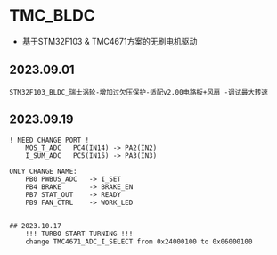 # TMC_BLDC

* 基于STM32F103 & TMC4671方案的无刷电机驱动  


## 2023.09.01
``` STM32F103_BLDC_瑞士涡轮-增加过欠压保护-适配v2.00电路板+风扇 -调试最大转速 ```

## 2023.09.19
```	
! NEED CHANGE PORT !
	MOS_T_ADC	PC4(IN14) -> PA2(IN2)
	I_SUM_ADC	PC5(IN15) -> PA3(IN3)

ONLY CHANGE NAME:
	PB0	PWBUS_ADC	-> I_SET
	PB4	BRAKE 		-> BRAKE_EN
	PB7	STAT_OUT 	-> READY
	PB9	FAN_CTRL 	-> WORK_LED


## 2023.10.17
	!!! TURBO START TURNING !!!
	change TMC4671_ADC_I_SELECT from 0x24000100 to 0x06000100

